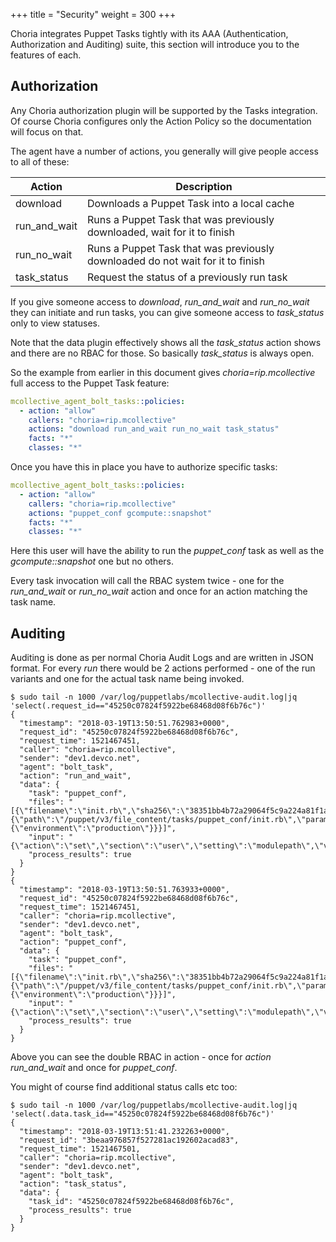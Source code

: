 +++
title = "Security"
weight = 300
+++

Choria integrates Puppet Tasks tightly with its AAA (Authentication, Authorization and Auditing) suite, this section will introduce you to the features of each.

## Authorization

Any Choria authorization plugin will be supported by the Tasks integration.  Of course Choria configures only the Action Policy so the documentation will focus on that.

The agent have a number of actions, you generally will give people access to all of these:

|Action|Description|
|------|-----------|
|download|Downloads a Puppet Task into a local cache|
|run\_and\_wait|Runs a Puppet Task that was previously downloaded, wait for it to finish|
|run\_no\_wait|Runs a Puppet Task that was previously downloaded do not wait for it to finish|
|task\_status|Request the status of a previously run task|

If you give someone access to _download_, _run\_and\_wait_ and _run\_no\_wait_ they can initiate and run tasks, you can give someone access to _task\_status_ only to view statuses.

Note that the data plugin effectively shows all the _task\_status_ action shows and there are no RBAC for those.  So basically _task\_status_ is always open.

So the example from earlier in this document gives _choria=rip.mcollective_ full access to the Puppet Task feature:

```yaml
mcollective_agent_bolt_tasks::policies:
  - action: "allow"
    callers: "choria=rip.mcollective"
    actions: "download run_and_wait run_no_wait task_status"
    facts: "*"
    classes: "*"
```

Once you have this in place you have to authorize specific tasks:

```yaml
mcollective_agent_bolt_tasks::policies:
  - action: "allow"
    callers: "choria=rip.mcollective"
    actions: "puppet_conf gcompute::snapshot"
    facts: "*"
    classes: "*"
```

Here this user will have the ability to run the _puppet\_conf_ task as well as the _gcompute::snapshot_ one but no others.

Every task invocation will call the RBAC system twice - one for the _run\_and\_wait_ or _run\_no\_wait_ action and once for an action matching the task name.

## Auditing

Auditing is done as per normal Choria Audit Logs and are written in JSON format.  For every _run_ there would be 2 actions performed - one of the run variants and one for the actual task name being invoked.

```nohighlight
$ sudo tail -n 1000 /var/log/puppetlabs/mcollective-audit.log|jq 'select(.request_id=="45250c07824f5922be68468d08f6b76c")'
{
  "timestamp": "2018-03-19T13:50:51.762983+0000",
  "request_id": "45250c07824f5922be68468d08f6b76c",
  "request_time": 1521467451,
  "caller": "choria=rip.mcollective",
  "sender": "dev1.devco.net",
  "agent": "bolt_task",
  "action": "run_and_wait",
  "data": {
    "task": "puppet_conf",
    "files": "[{\"filename\":\"init.rb\",\"sha256\":\"38351bb4b72a29064f5c9a224a81f1abf7042b0bc9d1ffd2a074d1bd63b2f246\",\"size_bytes\":1231,\"uri\":{\"path\":\"/puppet/v3/file_content/tasks/puppet_conf/init.rb\",\"params\":{\"environment\":\"production\"}}}]",
    "input": "{\"action\":\"set\",\"section\":\"user\",\"setting\":\"modulepath\",\"value\":\"/tmp/modules\"}",
    "process_results": true
  }
}
{
  "timestamp": "2018-03-19T13:50:51.763933+0000",
  "request_id": "45250c07824f5922be68468d08f6b76c",
  "request_time": 1521467451,
  "caller": "choria=rip.mcollective",
  "sender": "dev1.devco.net",
  "agent": "bolt_task",
  "action": "puppet_conf",
  "data": {
    "task": "puppet_conf",
    "files": "[{\"filename\":\"init.rb\",\"sha256\":\"38351bb4b72a29064f5c9a224a81f1abf7042b0bc9d1ffd2a074d1bd63b2f246\",\"size_bytes\":1231,\"uri\":{\"path\":\"/puppet/v3/file_content/tasks/puppet_conf/init.rb\",\"params\":{\"environment\":\"production\"}}}]",
    "input": "{\"action\":\"set\",\"section\":\"user\",\"setting\":\"modulepath\",\"value\":\"/tmp/modules\"}",
    "process_results": true
  }
}
```

Above you can see the double RBAC in action - once for _action_ _run\_and\_wait_ and once for _puppet\_conf_.

You might of course find additional status calls etc too:

```nohighlight
$ sudo tail -n 1000 /var/log/puppetlabs/mcollective-audit.log|jq 'select(.data.task_id=="45250c07824f5922be68468d08f6b76c")'
{
  "timestamp": "2018-03-19T13:51:41.232263+0000",
  "request_id": "3beaa976857f527281ac192602acad83",
  "request_time": 1521467501,
  "caller": "choria=rip.mcollective",
  "sender": "dev1.devco.net",
  "agent": "bolt_task",
  "action": "task_status",
  "data": {
    "task_id": "45250c07824f5922be68468d08f6b76c",
    "process_results": true
  }
}
```
